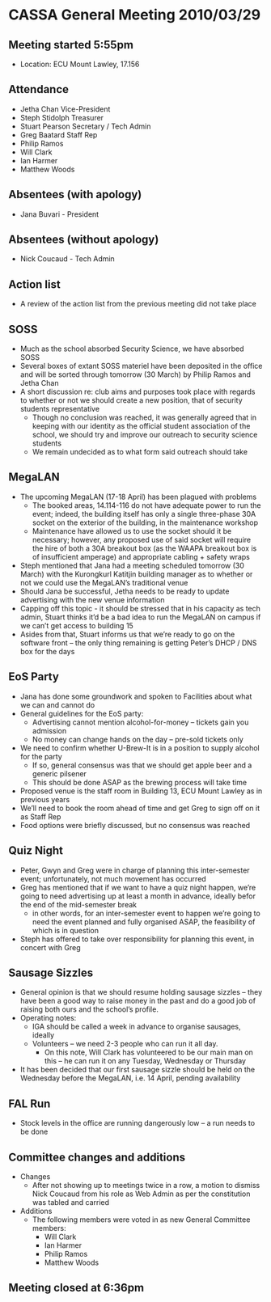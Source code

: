 CASSA General Meeting 2010/03/29
================================

Meeting started 5:55pm
----------------------
* Location: ECU Mount Lawley, 17.156

Attendance
----------
* Jetha Chan Vice-President
* Steph Stidolph Treasurer
* Stuart Pearson Secretary / Tech Admin
* Greg Baatard Staff Rep
* Philip Ramos
* Will Clark
* Ian Harmer
* Matthew Woods

Absentees (with apology)
---------
* Jana Buvari - President

Absentees (without apology)
---------
* Nick Coucaud - Tech Admin

Action list
-----------
* A review of the action list from the previous meeting did not take place

SOSS
----
* Much as the school absorbed Security Science, we have absorbed SOSS
* Several boxes of extant SOSS materiel have been deposited in the office and will be sorted through tomorrow (30 March) by Philip Ramos and Jetha Chan
* A short discussion re: club aims and purposes took place with regards to whether or not we should create a new position, that of security students representative
	+ Though no conclusion was reached, it was generally agreed that in keeping with our identity as the official student association of the school, we should try and improve our outreach to security science students
	+ We remain undecided as to what form said outreach should take

MegaLAN
-------
* The upcoming MegaLAN (17-18 April) has been plagued with problems
	+ The booked areas, 14.114-116 do not have adequate power to run the event; indeed, the building itself has only a single three-phase 30A socket on the exterior of the building, in the maintenance workshop
	+ Maintenance have allowed us to use the socket should it be necessary; however, any proposed use of said socket will require the hire of both a 30A breakout box (as the WAAPA breakout box is of insufficient amperage) and appropriate cabling + safety wraps
* Steph mentioned that Jana had a meeting scheduled tomorrow (30 March) with the Kurongkurl Katitjin building manager as to whether or not we could use the MegaLAN’s traditional venue
* Should Jana be successful, Jetha needs to be ready to update advertising with the new venue information
* Capping off this topic - it should be stressed that in his capacity as tech admin, Stuart thinks it’d be a bad idea to run the MegaLAN on campus if we can’t get access to building 15
* Asides from that, Stuart informs us that we’re ready to go on the software front – the only thing remaining is getting Peter’s DHCP / DNS box for the days

EoS Party
---------
* Jana has done some groundwork and spoken to Facilities about what we can and cannot do
* General guidelines for the EoS party:
	+ Advertising cannot mention alcohol-for-money – tickets gain you admission
	+ No money can change hands on the day – pre-sold tickets only
* We need to confirm whether U-Brew-It is in a position to supply alcohol for the party
	+ If so, general consensus was that we should get apple beer and a generic pilsener
	+ This should be done ASAP as the brewing process will take time
* Proposed venue is the staff room in Building 13, ECU Mount Lawley as in previous years
* We’ll need to book the room ahead of time and get Greg to sign off on it as Staff Rep
* Food options were briefly discussed, but no consensus was reached

Quiz Night
----------
* Peter, Gwyn and Greg were in charge of planning this inter-semester event; unfortunately, not much movement has occurred
* Greg has mentioned that if we want to have a quiz night happen, we’re going to need advertising up at least a month in advance, ideally befor the end of the mid-semester break
	+ in other words, for an inter-semester event to happen we’re going to need the event planned and fully organised ASAP, the feasibility of which is in question
* Steph has offered to take over responsibility for planning this event, in concert with Greg

Sausage Sizzles
---------------
* General opinion is that we should resume holding sausage sizzles – they have been a good way to raise money in the past and do a good job of raising both ours and the school’s profile.
* Operating notes:
	+ IGA should be called a week in advance to organise sausages, ideally
	+ Volunteers – we need 2-3 people who can run it all day.
		- On this note, Will Clark has volunteered to be our main man on this – he can run it on any Tuesday, Wednesday or Thursday
* It has been decided that our first sausage sizzle should be held on the Wednesday before the MegaLAN, i.e. 14 April, pending availability

FAL Run
-------
* Stock levels in the office are running dangerously low – a run needs to be done

Committee changes and additions
-------------------------------
* Changes
	+ After not showing up to meetings twice in a row, a motion to dismiss Nick Coucaud from his role as Web Admin as per the constitution was tabled and carried
* Additions
	+ The following members were voted in as new General Committee members:
		- Will Clark
		- Ian Harmer
		- Philip Ramos
		- Matthew Woods
		
Meeting closed at 6:36pm
------------------------